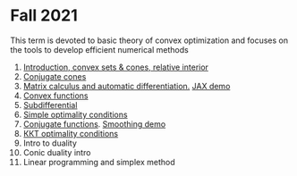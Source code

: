 # Fall 2021

This term is devoted to basic theory of convex optimization and focuses on the tools to develop efficient numerical methods 

1. [Introduction, convex sets \& cones, relative interior](./01-ConvexSets/seminar1.pdf)
2. [Conjugate cones](./02-ConjCones/seminar2.pdf)
3. [Matrix calculus and automatic differentiation.](./03-MatrixCalculus/seminar3.pdf) [JAX demo](./03-MatrixCalculus/jax_autodiff_tutorial.ipynb)
4. [Convex functions](./04-ConvexFunc/seminar4.pdf)
5. [Subdifferential](./05-Subdifferential/seminar5.pdf)
6. [Simple optimality conditions](./06-SimpleOptCond/seminar6.pdf) 
7. [Conjugate functions](./07-ConjFuncs/seminar7.pdf). [Smoothing demo](./07-ConjFuncs/smooth_demo.ipynb)
8. [ККТ optimality conditions](./08-KKT/seminar8.pdf) 
9. Intro to duality
10. Conic duality intro
11. Linear programming and simplex method
